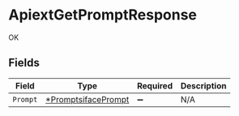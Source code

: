# ApiextGetPromptResponse

OK


## Fields

| Field                                                            | Type                                                             | Required                                                         | Description                                                      |
| ---------------------------------------------------------------- | ---------------------------------------------------------------- | ---------------------------------------------------------------- | ---------------------------------------------------------------- |
| `Prompt`                                                         | [*PromptsifacePrompt](../../models/shared/promptsifaceprompt.md) | :heavy_minus_sign:                                               | N/A                                                              |